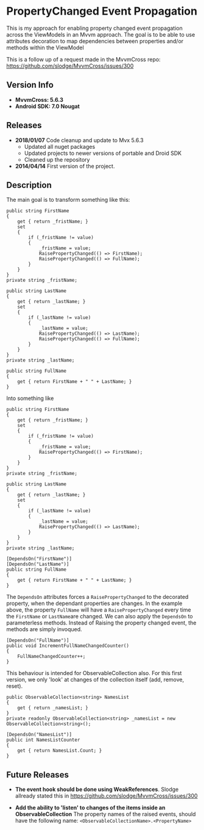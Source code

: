 # PropertyChanged Event Propagation

This is my approach for enabling property changed event propagation across the ViewModels in an Mvvm approach.
The goal is to be able to use attributes decoration to map dependencies between properties and/or methods within the ViewModel

This is a follow up of a request made in the MvvmCross repo: https://github.com/slodge/MvvmCross/issues/300

## Version Info
- **MvvmCross: 5.6.3**
- **Android SDK: 7.0 Nougat**
	
## Releases
- **2018/01/07** Code cleanup and update to Mvx 5.6.3
	- Updated all nuget packages
	- Updated projects to newer versions of portable and Droid SDK
	- Cleaned up the repository
- **2014/04/14** First version of the project.

## Description

The main goal is to transform something like this:

	public string FirstName
	{
		get { return _fristName; }
		set
		{
			if (_fristName != value)
			{
				_fristName = value;
				RaisePropertyChanged(() => FirstName);
				RaisePropertyChanged(() => FullName);
			}
		}
	}
	private string _fristName;
	
	public string LastName
	{
		get { return _lastName; }
		set
		{
			if (_lastName != value)
			{
				_lastName = value;
				RaisePropertyChanged(() => LastName);
				RaisePropertyChanged(() => FullName);
			}
		}
	}
	private string _lastName;
	
	public string FullName
	{
		get { return FirstName + " " + LastName; }
	}
	
Into something like

	public string FirstName
	{
		get { return _fristName; }
		set
		{
			if (_fristName != value)
			{
				_fristName = value;
				RaisePropertyChanged(() => FirstName);
			}
		}
	}
	private string _fristName;

	public string LastName
	{
		get { return _lastName; }
		set
		{
			if (_lastName != value)
			{
				_lastName = value;
				RaisePropertyChanged(() => LastName);
			}
		}
	}
	private string _lastName;
	
	[DependsOn("FirstName")]
	[DependsOn("LastName")]
	public string FullName
	{
		get { return FirstName + " " + LastName; }
	}
	
	
The `DependsOn` attributes forces a `RaisePropertyChanged` to the decorated property, when the dependant properties are changes. In the example above, the property `FullName` will have a `RaisePropertyChanged` every time the `FirstName` or `LastName`are changed.
We can also apply the `DependsOn` to parameterless methods. Instead of Raising the property changed event, the methods are simply invoqued.

	[DependsOn("FullName")]
	public void IncrementFullNameChangedCounter()
	{
		FullNameChangedCounter++;
	}
		
		
This behaviour is intended for ObservableCollection also. For this first version, we only 'look' at changes of the collection itself (add, remove, reset).

	public ObservableCollection<string> NamesList
	{
		get { return _namesList; }
	}
	private readonly ObservableCollection<string> _namesList = new ObservableCollection<string>();

	[DependsOn("NamesList")]
	public int NamesListCounter
	{
		get { return NamesList.Count; }
	}

	
## Future Releases

- **The event hook should be done using WeakReferences**. 
Slodge allready stated this in https://github.com/slodge/MvvmCross/issues/300

- **Add the ability to 'listen' to changes of the items inside an ObservableCollection**
The property names of the raised events, should have the following name: `<ObservableCollectionName>.<PropertyName>`